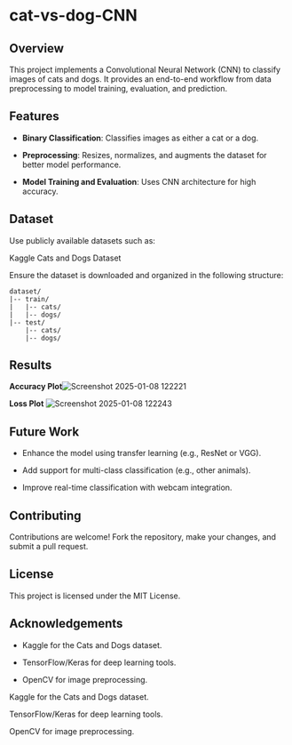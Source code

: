 # cat-vs-dog-CNN

## Overview

This project implements a Convolutional Neural Network (CNN) to classify images of cats and dogs. It provides an end-to-end workflow from data preprocessing to model training, evaluation, and prediction.

## Features

* **Binary Classification**: Classifies images as either a cat or a dog.

* **Preprocessing**: Resizes, normalizes, and augments the dataset for better model performance.

* **Model Training and Evaluation**: Uses CNN architecture for high accuracy.

## Dataset

Use publicly available datasets such as:

Kaggle Cats and Dogs Dataset

Ensure the dataset is downloaded and organized in the following structure:
```
dataset/
|-- train/
|   |-- cats/
|   |-- dogs/
|-- test/
    |-- cats/
    |-- dogs/
```
## Results

**Accuracy Plot**![Screenshot 2025-01-08 122221](https://github.com/user-attachments/assets/cfc73fe1-9bfe-41e5-99f0-2f783ab505a4)

**Loss Plot** ![Screenshot 2025-01-08 122243](https://github.com/user-attachments/assets/ea0e9f24-e0aa-40aa-a1cb-3933c185e676)


## Future Work

* Enhance the model using transfer learning (e.g., ResNet or VGG).

* Add support for multi-class classification (e.g., other animals).

* Improve real-time classification with webcam integration.

## Contributing

Contributions are welcome! Fork the repository, make your changes, and submit a pull request.

## License

This project is licensed under the MIT License.

## Acknowledgements

* Kaggle for the Cats and Dogs dataset.

* TensorFlow/Keras for deep learning tools.

* OpenCV for image preprocessing.



Kaggle for the Cats and Dogs dataset.

TensorFlow/Keras for deep learning tools.

OpenCV for image preprocessing.
